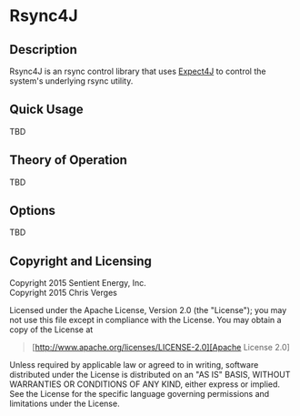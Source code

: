 # Rsync4J

## Description

Rsync4J is an rsync control library that uses [Expect4J] to control the
system's underlying rsync utility.

## Quick Usage

TBD

## Theory of Operation

TBD

## Options

TBD

## Copyright and Licensing

Copyright 2015 Sentient Energy, Inc.  
Copyright 2015 Chris Verges

Licensed under the Apache License, Version 2.0 (the "License"); you may
not use this file except in compliance with the License.  You may obtain
a copy of the License at

> [http://www.apache.org/licenses/LICENSE-2.0][Apache License 2.0]

Unless required by applicable law or agreed to in writing, software
distributed under the License is distributed on an "AS IS" BASIS,
WITHOUT WARRANTIES OR CONDITIONS OF ANY KIND, either express or implied.
See the License for the specific language governing permissions and
limitations under the License.

[Apache License 2.0]: http://www.apache.org/licenses/LICENSE-2.0
[Expect4J]: https://github.com/cverges/expect4j
